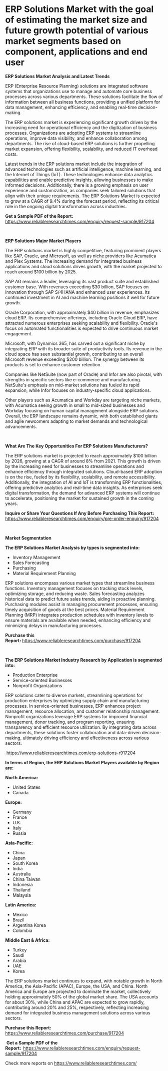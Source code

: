 <p><h1>ERP Solutions Market with the goal of estimating the market size and future growth potential of various market segments based on component, applications and end user</h1></p><p><strong>ERP Solutions Market Analysis and Latest Trends</strong></p>
<p><p>ERP (Enterprise Resource Planning) solutions are integrated software systems that organizations use to manage and automate core business processes across various departments. These solutions facilitate the flow of information between all business functions, providing a unified platform for data management, enhancing efficiency, and enabling real-time decision-making.</p><p>The ERP solutions market is experiencing significant growth driven by the increasing need for operational efficiency and the digitization of business processes. Organizations are adopting ERP systems to streamline operations, improve data visibility, and enhance collaboration among departments. The rise of cloud-based ERP solutions is further propelling market expansion, offering flexibility, scalability, and reduced IT overhead costs.</p><p>Latest trends in the ERP solutions market include the integration of advanced technologies such as artificial intelligence, machine learning, and the Internet of Things (IoT). These technologies enhance data analytics capabilities and enable predictive insights, allowing businesses to make informed decisions. Additionally, there is a growing emphasis on user experience and customization, as companies seek tailored solutions that align with their unique requirements. The ERP Solutions Market is expected to grow at a CAGR of 9.4% during the forecast period, reflecting its critical role in the ongoing digital transformation across industries.</p></p>
<p><strong>Get a Sample PDF of the Report:&nbsp;</strong> <a href="https://www.reliableresearchtimes.com/enquiry/request-sample/917204?utm_campaign=3016&utm_medium=2&utm_source=Github&utm_content=ia&utm_term=07032025&utm_id=erp-solutions">https://www.reliableresearchtimes.com/enquiry/request-sample/917204</a></p>
<p>&nbsp;</p>
<p><strong>ERP Solutions Major Market Players</strong></p>
<p><p>The ERP solutions market is highly competitive, featuring prominent players like SAP, Oracle, and Microsoft, as well as niche providers like Acumatica and Plex Systems. The increasing demand for integrated business applications and cloud solutions drives growth, with the market projected to reach around $100 billion by 2025.</p><p>SAP AG remains a leader, leveraging its vast product suite and established customer base. With revenues exceeding $30 billion, SAP focuses on innovation through SAP S/4HANA and enhanced user experiences. Its continued investment in AI and machine learning positions it well for future growth.</p><p>Oracle Corporation, with approximately $40 billion in revenue, emphasizes cloud ERP. Its comprehensive offerings, including Oracle Cloud ERP, have attracted numerous enterprises seeking scalability and flexibility. Oracle's focus on automated functionalities is expected to drive continuous market engagement.</p><p>Microsoft, with Dynamics 365, has carved out a significant niche by integrating ERP with its broader suite of productivity tools. Its revenue in the cloud space has seen substantial growth, contributing to an overall Microsoft revenue exceeding $200 billion. The synergy between its products is set to enhance customer retention.</p><p>Companies like NetSuite (now part of Oracle) and Infor are also pivotal, with strengths in specific sectors like e-commerce and manufacturing. NetSuite's emphasis on mid-market solutions has fueled its rapid expansion, while Infor focuses on industry-specific cloud applications.</p><p>Other players such as Acumatica and Workday are targeting niche markets, with Acumatica seeing growth in small to mid-sized businesses and Workday focusing on human capital management alongside ERP solutions. Overall, the ERP landscape remains dynamic, with both established giants and agile newcomers adapting to market demands and technological advancements.</p></p>
<p>&nbsp;</p>
<p><strong>What Are The Key Opportunities For ERP Solutions Manufacturers?</strong></p>
<p><p>The ERP solutions market is projected to reach approximately $100 billion by 2026, growing at a CAGR of around 8% from 2021. This growth is driven by the increasing need for businesses to streamline operations and enhance efficiency through integrated solutions. Cloud-based ERP adoption is on the rise, fueled by its flexibility, scalability, and remote accessibility. Additionally, the integration of AI and IoT is transforming ERP functionalities, offering predictive analytics and real-time data insights. As enterprises seek digital transformation, the demand for advanced ERP systems will continue to accelerate, positioning the market for sustained growth in the coming years.</p></p>
<p><strong>Inquire or Share Your Questions If Any Before Purchasing This Report:</strong> <a href="https://www.reliableresearchtimes.com/enquiry/pre-order-enquiry/917204?utm_campaign=3016&utm_medium=2&utm_source=Github&utm_content=ia&utm_term=07032025&utm_id=erp-solutions">https://www.reliableresearchtimes.com/enquiry/pre-order-enquiry/917204</a></p>
<p>&nbsp;</p>
<p><strong>Market Segmentation</strong></p>
<p><strong>The ERP Solutions Market Analysis by types is segmented into:</strong></p>
<p><ul><li>Inventory Management</li><li>Sales Forecasting</li><li>Purchasing</li><li>Material Requirement Planning</li></ul></p>
<p><p>ERP solutions encompass various market types that streamline business functions. Inventory management focuses on tracking stock levels, optimizing storage, and reducing waste. Sales forecasting analyzes historical data to predict future sales trends, aiding in proactive planning. Purchasing modules assist in managing procurement processes, ensuring timely acquisition of goods at the best prices. Material Requirement Planning (MRP) integrates production schedules with inventory levels to ensure materials are available when needed, enhancing efficiency and minimizing delays in manufacturing processes.</p></p>
<p><strong>Purchase this Report:&nbsp;</strong><a href="https://www.reliableresearchtimes.com/purchase/917204?utm_campaign=3016&utm_medium=2&utm_source=Github&utm_content=ia&utm_term=07032025&utm_id=erp-solutions">https://www.reliableresearchtimes.com/purchase/917204</a></p>
<p>&nbsp;</p>
<p><strong>The ERP Solutions Market Industry Research by Application is segmented into:</strong></p>
<p><ul><li>Production Enterprise</li><li>Service-oriented Businesses</li><li>Nonprofit Organizations</li></ul></p>
<p><p>ERP solutions cater to diverse markets, streamlining operations for production enterprises by optimizing supply chain and manufacturing processes. In service-oriented businesses, ERP enhances project management, resource allocation, and customer relationship management. Nonprofit organizations leverage ERP systems for improved financial management, donor tracking, and program reporting, ensuring transparency and efficient resource utilization. By integrating data across departments, these solutions foster collaboration and data-driven decision-making, ultimately driving efficiency and effectiveness across various sectors.</p></p>
<p><a href="https://www.reliableresearchtimes.com/erp-solutions-r917204?utm_campaign=3016&utm_medium=2&utm_source=Github&utm_content=ia&utm_term=07032025&utm_id=erp-solutions">&nbsp;https://www.reliableresearchtimes.com/erp-solutions-r917204</a></p>
<p><strong>In terms of Region, the ERP Solutions Market Players available by Region are:</strong></p>
<p>
    <p> <strong> North America: </strong>
        <ul>
            <li>United States</li>
            <li>Canada</li>
        </ul>
        </p> 
    <p> <strong> Europe: </strong>
        <ul>
            <li>Germany</li>
            <li>France</li>
            <li>U.K.</li>
            <li>Italy</li>
            <li>Russia</li>
        </ul>
        </p> 
    <p> <strong> Asia-Pacific: </strong>
        <ul>
            <li>China</li>
            <li>Japan</li>
            <li>South Korea</li>
            <li>India</li>
            <li>Australia</li>
            <li>China Taiwan</li>
            <li>Indonesia</li>
            <li>Thailand</li>
            <li>Malaysia</li>
        </ul>
        </p> 
    <p> <strong> Latin America: </strong>
        <ul>
            <li>Mexico</li>
            <li>Brazil</li>
            <li>Argentina Korea</li>
            <li>Colombia</li>
        </ul>
        </p> 
    <p> <strong> Middle East & Africa: </strong>
        <ul>
            <li>Turkey</li>
            <li>Saudi</li>
            <li>Arabia</li>
            <li>UAE</li>
            <li>Korea</li>
        </ul>
    </p>
    </p>
<p><p>The ERP solutions market continues to expand, with notable growth in North America, the Asia-Pacific (APAC), Europe, the USA, and China. North America and Europe are projected to dominate the market, collectively holding approximately 50% of the global market share. The USA accounts for about 30%, while China and APAC are expected to grow rapidly, contributing around 20% and 25%, respectively, reflecting increasing demand for integrated business management solutions across various sectors.</p></p>
<p><strong>Purchase this Report: </strong><a href="https://www.reliableresearchtimes.com/purchase/917204?utm_campaign=3016&utm_medium=2&utm_source=Github&utm_content=ia&utm_term=07032025&utm_id=erp-solutions">https://www.reliableresearchtimes.com/purchase/917204</a></p>
<p>&nbsp;<strong>Get a Sample PDF of the Report:&nbsp;&nbsp;</strong><a href="https://www.reliableresearchtimes.com/enquiry/request-sample/917204?utm_campaign=3016&utm_medium=2&utm_source=Github&utm_content=ia&utm_term=07032025&utm_id=erp-solutions">https://www.reliableresearchtimes.com/enquiry/request-sample/917204</a></p>
<p><strong></strong></p>
<p>Check more reports on <a href="https://www.reliableresearchtimes.com/?utm_campaign=3016&utm_medium=2&utm_source=Github&utm_content=ia&utm_term=07032025&utm_id=erp-solutions">https://www.reliableresearchtimes.com/</a></p>